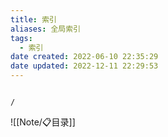 ```yaml
---
title: 索引
aliases: 全局索引
tags:
  - 索引
date created: 2022-06-10 22:35:29
date updated: 2022-12-11 22:29:53
---
```



```ActivityHistory

/

```

![[Note/📋目录]]
